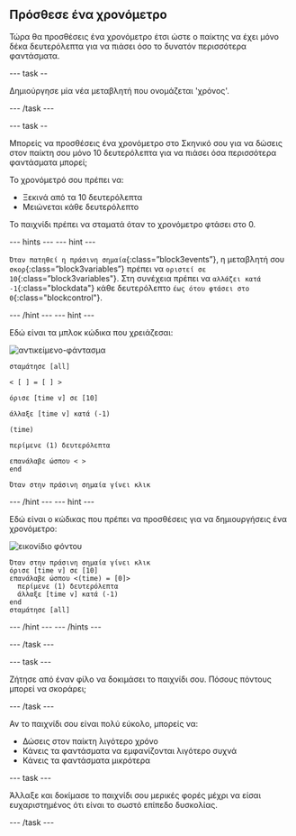 ## Πρόσθεσε ένα χρονόμετρο

Τώρα θα προσθέσεις ένα χρονόμετρο έτσι ώστε ο παίκτης να έχει μόνο δέκα δευτερόλεπτα για να πιάσει όσο το δυνατόν περισσότερα φαντάσματα.

\--- task --

Δημιούργησε μία νέα μεταβλητή που ονομάζεται 'χρόνος'.

\--- /task \---

\--- task --

Μπορείς να προσθέσεις ένα χρονόμετρο στο Σκηνικό σου για να δώσεις στον παίκτη σου μόνο 10 δευτερόλεπτα για να πιάσει όσα περισσότερα φαντάσματα μπορεί;

Το χρονόμετρό σου πρέπει να:

+ Ξεκινά από τα 10 δευτερόλεπτα
+ Μειώνεται κάθε δευτερόλεπτο

Το παιχνίδι πρέπει να σταματά όταν το χρονόμετρο φτάσει στο 0.

\--- hints \--- \--- hint \---

`Όταν πατηθεί η πράσινη σημαία`{:class=”block3events”}, η μεταβλητή σου `σκορ`{:class=”block3variables”} πρέπει να `οριστεί σε 10`{:class=”block3variables"}. Στη συνέχεια πρέπει να `αλλάζει κατά -1`{:class="blockdata"} κάθε δευτερόλεπτο `έως ότου φτάσει στο 0`{:class="blockcontrol"}.

\--- /hint \--- \--- hint \---

Εδώ είναι τα μπλοκ κώδικα που χρειάζεσαι:

![αντικείμενο-φάντασμα](images/ghost-backdrop.png)

```blocks3
σταμάτησε [all]

< [ ] = [ ] >

όρισε [time v] σε [10]

άλλαξε [time v] κατά (-1)

(time)

περίμενε (1) δευτερόλεπτα

επανάλαβε ώσπου < >
end

Όταν στην πράσινη σημαία γίνει κλικ

```

\--- /hint \--- \--- hint \---

Εδώ είναι ο κώδικας που πρέπει να προσθέσεις για να δημιουργήσεις ένα χρονόμετρο:

![εικονίδιο φόντου](images/ghost-backdrop.png)

```blocks3
Όταν στην πράσινη σημαία γίνει κλικ
όρισε [time v] σε [10]
επανάλαβε ώσπου <(time) = [0]> 
  περίμενε (1) δευτερόλεπτα
  άλλαξε [time v] κατά (-1)
end
σταμάτησε [all]
```

\--- /hint \--- \--- /hints \---

\--- /task \---

\--- task \---

Ζήτησε από έναν φίλο να δοκιμάσει το παιχνίδι σου. Πόσους πόντους μπορεί να σκοράρει;

\--- /task \---

Αν το παιχνίδι σου είναι πολύ εύκολο, μπορείς να:

+ Δώσεις στον παίκτη λιγότερο χρόνο
+ Κάνεις τα φαντάσματα να εμφανίζονται λιγότερο συχνά
+ Κάνεις τα φαντάσματα μικρότερα

\--- task \---

Άλλαξε και δοκίμασε το παιχνίδι σου μερικές φορές μέχρι να είσαι ευχαριστημένος ότι είναι το σωστό επίπεδο δυσκολίας.

\--- /task \---